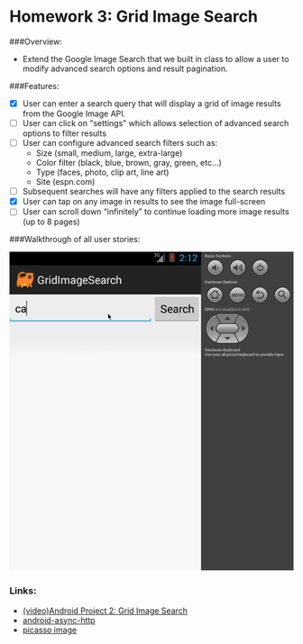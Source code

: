 # Homework 3: Grid Image Search

###Overview:

  * Extend the Google Image Search that we built in class to allow a user to modify advanced search options and result pagination.


###Features:

  * [x] User can enter a search query that will display a grid of image results from the Google Image API.
  * [ ] User can click on "settings" which allows selection of advanced search options to filter results
  * [ ] User can configure advanced search filters such as:
    * Size (small, medium, large, extra-large)
    * Color filter (black, blue, brown, gray, green, etc...)
    * Type (faces, photo, clip art, line art)
    * Site (espn.com)
  * [ ] Subsequent searches will have any filters applied to the search results
  * [x] User can tap on any image in results to see the image full-screen
  * [ ] User can scroll down “infinitely” to continue loading more image results (up to 8 pages)

###Walkthrough of all user stories:

![Video Walkthrough](03_grid_image_search.gif)


### Links:
  * [(video)Android Project 2: Grid Image Search](http://vimeo.com/70808495)
  * [android-async-http](https://www.dropbox.com/s/zqggkqv60zggyrt/android-async-http-1.4.5.jar?dl=1)
  * [picasso image](https://www.dropbox.com/s/25py1bmjr45936v/picasso-2.3.4.jar?dl=1)
